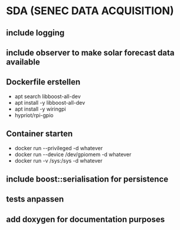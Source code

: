 # SDA (SENEC DATA ACQUISITION)

## include logging

## include observer to make solar forecast data available

## Dockerfile erstellen
  - apt search libboost-all-dev
  - apt install -y libboost-all-dev
  - apt install -y wiringpi
  - hypriot/rpi-gpio

## Container starten
  - docker run --privileged -d whatever
  - docker run --device /dev/gpiomem -d whatever
  - docker run -v /sys:/sys -d whatever

## include boost::serialisation for persistence

## tests anpassen

## add doxygen for documentation purposes